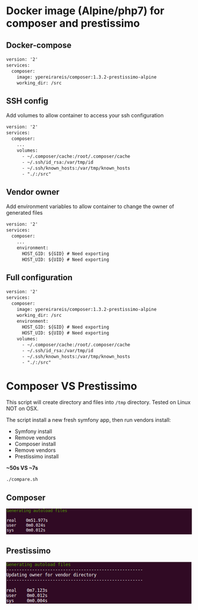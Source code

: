 # Docker image (Alpine/php7) for composer and prestissimo

## Docker-compose

```
version: '2'
services:
  composer:
    image: ypereirareis/composer:1.3.2-prestissimo-alpine
    working_dir: /src
```

## SSH config

Add volumes to allow container to access your ssh configuration

```
version: '2'
services:
  composer:
    ...
    volumes:
      - ~/.composer/cache:/root/.composer/cache
      - ~/.ssh/id_rsa:/var/tmp/id
      - ~/.ssh/known_hosts:/var/tmp/known_hosts
      - "./:/src"
```

## Vendor owner

Add environment variables to allow container to change the owner of generated files

```
version: '2'
services:
  composer:
    ...
    environment:
      HOST_GID: ${GID} # Need exporting
      HOST_UID: ${UID} # Need exporting
```

## Full configuration

```
version: '2'
services:
  composer:
    image: ypereirareis/composer:1.3.2-prestissimo-alpine
    working_dir: /src
    environment:
      HOST_GID: ${GID} # Need exporting
      HOST_UID: ${UID} # Need exporting
    volumes:
      - ~/.composer/cache:/root/.composer/cache
      - ~/.ssh/id_rsa:/var/tmp/id
      - ~/.ssh/known_hosts:/var/tmp/known_hosts
      - "./:/src"
```

# Composer VS Prestissimo

This script will create directory and files into `/tmp` directory.
Tested on Linux NOT on OSX.

The script install a new fresh symfony app, then run vendors install:

* Symfony install
* Remove vendors
* Composer install
* Remove vendors
* Prestissimo install

**~50s VS ~7s**

```
./compare.sh
```

## Composer

![Composer](./composer.png)

## Prestissimo

![Prestissimo](./prestissimo.png)
